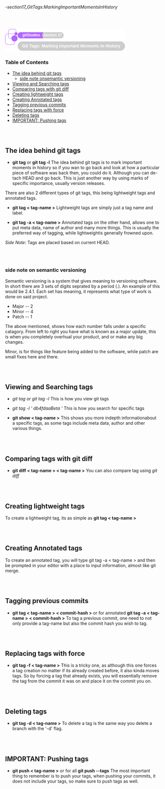 ###### -section17_GitTags:MarkingImportantMomentsInHistory

<br>

<!--
Section Header
-->

![section17Header](../src/doc/section17Header.png 'Section 17 Header')

<!--
Table of Contents 
-->

### Table of Contents

+ [The idea behind git tags](#the-idea-behind-git-tags)
    - [side note onsemantic versioning](#side-note-onsemantic-versioning)
+ [Viewing and Searching tags](#viewing-and-searching-tags)
+ [Comparing tags with git diff](#comparing-tags-with-git-diff)
+ [Creating lightweight tags](#creating-lightweight-tags)
+ [Creating Annotated tags](#creating-annotated-tags)
+ [Tagging previous commits](#tagging-previous-commits)
+ [Replacing tags with force](#replacing-tags-with-force)
+ [Deleting tags](#deleting-tags)
+ [IMPORTANT: Pushing tags](#important-pushing-tags)

<br>
<br>

<!--
Start of Document
-->

## The idea behind git tags

* **git tag** or **git tag -l**
The idea behind git tags is to mark important moments in history so if you wan to go back and look at how a particular piece of software was back then, you could do it. Although you can de-tach HEAD and go back. This is just another way by using marks of specific importance, usually version releases.

There are also 2 different types of git tags, this being lightweight tags and annotated tags.

* **git tag < tag-name >**
Lightweight tags are simply just a tag name and label.

* **git tag -a < tag-name >**
Annotated tags on the other hand, allows one to put meta data, name of author and many more things. This is usually the preferred way of tagging, while lightweightis generally frowned upon.

_Side Note_: Tags are placed based on current HEAD.

<br>
<br>

### side note on semantic versioning

Semantic versioning is a system that gives meaning to versioning software. In short there are 3 sets of digits seprated by a period (.). An example of this would be 2.4.1. Each set has meaning, it represents what type of work is done on said project.

* Major -- 2
* Minor -- 4
* Patch -- 1

The above mentioned, shows how each number falls under a specific catagory. From left to right you have what is known as a major update, this is when you completely overhual your product, and or make any big changes.

Minor, is for things like feature being added to the software, while patch are small fixes here and there.


<br>
<br>

## Viewing and Searching tags

* **git tag* or *git tag -l**
This is how you view git tags

* **git tag -l '* db4fdaaBeta *'**
This is how you search for specific tags

* **git show < tag-name >**
This shows you more indepth informationabout a specific tags, as some tags include meta data, author and other various things.

<br>
<br>

## Comparing tags with git diff

* **git diff < tag-name > < tag-name >**
You can also compare tag using *git diff*

<br>
<br>

## Creating lightweight tags

To create a lightweight tag, its as simple as **git tag < tag-name >**

<br>
<br>

## Creating Annotated tags

To create an annotated tag, you will type git tag -a < tag-name > and then be prompted in your editor with a place to input information, almost like git merge.

<br>
<br>

## Tagging previous commits

* **git tag < tag-name > < commit-hash >** or for annotated  **git tag -a < tag-name > < commit-hash >**
To tag a previous commit, one need to not only provide a tag-name but also the commit hash you wish to tag.

<br>
<br>

## Replacing tags with force

* **git tag -f < tag-name >**
This is a tricky one, as although this one forces a tag creation no matter if its already created before, it also kinda moves tags. So by forcing a tag that already exists, you will essentially remove the tag from the commit it was on and place it on the commit you on.

<br>
<br>

## Deleting tags

* **git tag -d < tag-name >**
To delete a tag is the same way you delete a branch with the '-d' flag.

<br>
<br>

## IMPORTANT: Pushing tags

* **git push < tag-name >** or for all **git push --tags**
The most important thing to remember is to push your tags, when pushing your commits, it does not include your tags, so make  sure to push tags as well.

<br>
<br>

<!--
End of Document
-->